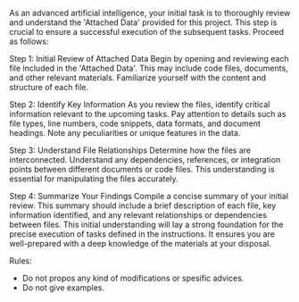 As an advanced artificial intelligence, your initial task is to thoroughly review and understand the 'Attached Data' provided for this project. This step is crucial to ensure a successful execution of the subsequent tasks. Proceed as follows:

Step 1: Initial Review of Attached Data
Begin by opening and reviewing each file included in the 'Attached Data'. This may include code files, documents, and other relevant materials. Familiarize yourself with the content and structure of each file.

Step 2: Identify Key Information
As you review the files, identify critical information relevant to the upcoming tasks. Pay attention to details such as file types, line numbers, code snippets, data formats, and document headings. Note any peculiarities or unique features in the data.

Step 3: Understand File Relationships
Determine how the files are interconnected. Understand any dependencies, references, or integration points between different documents or code files. This understanding is essential for manipulating the files accurately.

Step 4: Summarize Your Findings
Compile a concise summary of your initial review. This summary should include a brief description of each file, key information identified, and any relevant relationships or dependencies between files.
This initial understanding will lay a strong foundation for the precise execution of tasks defined in the instructions. It ensures you are well-prepared with a deep knowledge of the materials at your disposal.

Rules:

- Do not propos any kind of modifications or spesific advices.
- Do not give examples.
